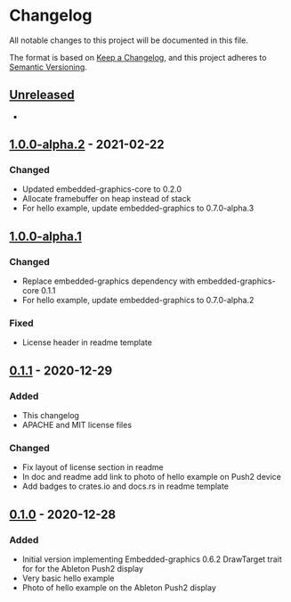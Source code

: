 # Changelog

All notable changes to this project will be documented in this file.

The format is based on [Keep a Changelog](https://keepachangelog.com/en/1.0.0/), 
and this project adheres to [Semantic Versioning](https://semver.org/spec/v2.0.0.html).

## [Unreleased]

-

## [1.0.0-alpha.2] - 2021-02-22

### Changed

- Updated embedded-graphics-core to 0.2.0
- Allocate framebuffer on heap instead of stack
- For hello example, update embedded-graphics to 0.7.0-alpha.3

## [1.0.0-alpha.1]

### Changed

- Replace embedded-graphics dependency with embedded-graphics-core 0.1.1
- For hello example, update embedded-graphics to 0.7.0-alpha.2

### Fixed

- License header in readme template

## [0.1.1] - 2020-12-29

### Added

- This changelog
- APACHE and MIT license files

### Changed

- Fix layout of license section in readme
- In doc and readme add link to photo of hello example on Push2 device
- Add badges to crates.io and docs.rs in readme template

## [0.1.0] - 2020-12-28

### Added

- Initial version implementing Embedded-graphics 0.6.2 DrawTarget trait for for the Ableton Push2 display
- Very basic hello example
- Photo of hello example on the Ableton Push2 display

[unreleased]: https://github.com/mbracher/push2_display/compare/1.0.0-alpha.2...HEAD
[1.0.0-alpha.2]: https://github.com/mbracher/push2_display/compare/1.0.0-alpha.1...1.0.0-alpha.2
[1.0.0-alpha.1]: https://github.com/mbracher/push2_display/compare/0.1.1...1.0.0-alpha.1
[0.1.1]: https://github.com/mbracher/push2_display/compare/0.1.0...0.1.1
[0.1.0]: https://github.com/mbracher/push2_display/releases/tag/0.1.0